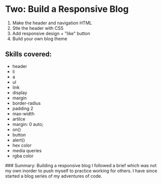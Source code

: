 # Two: Build a Responsive Blog

1. Make the header and navigation HTML
2. Stle the header with CSS
3. Add responsive design + "like" button 
4. Build your own blog theme

## Skills covered:
- header
- li 
- a
- ul
- link 
- display
- margin
- border-radius
- padding 2
- max-width
- artilce
- margin: 0 auto;
- on()
- button 
- alert()
- hex color
- media queries
- rgba color

### Summary: 
Building a responsive blog I followed a brief which was not my own inorder to push myself to practice working for others. 
I have since started a blog series of my adventures of code. 
